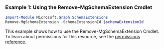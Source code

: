 ### Example 1: Using the Remove-MgSchemaExtension Cmdlet
```powershell
Import-Module Microsoft.Graph.SchemaExtensions
Remove-MgSchemaExtension -SchemaExtensionId $schemaExtensionId
```
This example shows how to use the Remove-MgSchemaExtension Cmdlet.
To learn about permissions for this resource, see the [permissions reference](/graph/permissions-reference).
